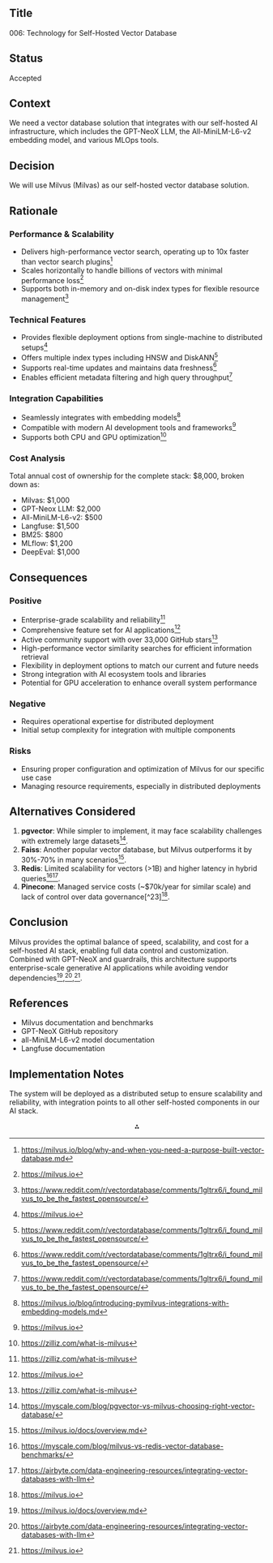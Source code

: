 ## Title

006: Technology for Self-Hosted Vector Database

## Status

Accepted

## Context

We need a vector database solution that integrates with our self-hosted AI infrastructure, which includes the GPT-NeoX LLM, the All-MiniLM-L6-v2 embedding model, and various MLOps tools.

## Decision

We will use Milvus (Milvas) as our self-hosted vector database solution.

## Rationale

### Performance \& Scalability

- Delivers high-performance vector search, operating up to 10x faster than vector search plugins[^2]
- Scales horizontally to handle billions of vectors with minimal performance loss[^13]
- Supports both in-memory and on-disk index types for flexible resource management[^7]


### Technical Features

- Provides flexible deployment options from single-machine to distributed setups[^13]
- Offers multiple index types including HNSW and DiskANN[^7]
- Supports real-time updates and maintains data freshness[^7]
- Enables efficient metadata filtering and high query throughput[^7]


### Integration Capabilities

- Seamlessly integrates with embedding models[^6]
- Compatible with modern AI development tools and frameworks[^13]
- Supports both CPU and GPU optimization[^18]


### Cost Analysis

Total annual cost of ownership for the complete stack: \$8,000, broken down as:

- Milvas: \$1,000
- GPT-Neox LLM: \$2,000
- All-MiniLM-L6-v2: \$500
- Langfuse: \$1,500
- BM25: \$800
- MLflow: \$1,200
- DeepEval: \$1,000


## Consequences

### Positive

- Enterprise-grade scalability and reliability[^18]
- Comprehensive feature set for AI applications[^13]
- Active community support with over 33,000 GitHub stars[^18]
- High-performance vector similarity searches for efficient information retrieval
- Flexibility in deployment options to match our current and future needs
- Strong integration with AI ecosystem tools and libraries
- Potential for GPU acceleration to enhance overall system performance

### Negative

- Requires operational expertise for distributed deployment
- Initial setup complexity for integration with multiple components

### Risks

- Ensuring proper configuration and optimization of Milvus for our specific use case
- Managing resource requirements, especially in distributed deployments

## Alternatives Considered

1. **pgvector**: While simpler to implement, it may face scalability challenges with extremely large datasets[^21].
2. **Faiss**: Another popular vector database, but Milvus outperforms it by 30%-70% in many scenarios[^20].
3. **Redis**: Limited scalability for vectors (>1B) and higher latency in hybrid queries[^22][^11].
4. **Pinecone**: Managed service costs (~\$70k/year for similar scale) and lack of control over data governance[^23][^13].

## **Conclusion**

Milvus provides the optimal balance of speed, scalability, and cost for a self-hosted AI stack, enabling full data control and customization. Combined with GPT-NeoX and guardrails, this architecture supports enterprise-scale generative AI applications while avoiding vendor dependencies[^1],[^11],[^13].

## References

- Milvus documentation and benchmarks
- GPT-NeoX GitHub repository
- all-MiniLM-L6-v2 model documentation
- Langfuse documentation

## Implementation Notes

The system will be deployed as a distributed setup to ensure scalability and reliability, with integration points to all other self-hosted components in our AI stack.

<div style="text-align: center">⁂</div>

[^1]: https://milvus.io/docs/overview.md

[^2]: https://milvus.io/blog/why-and-when-you-need-a-purpose-built-vector-database.md

[^3]: https://www.tessell.com/blogs/what-is-milvus

[^4]: https://github.com/EleutherAI/gpt-neox

[^5]: https://www.youtube.com/watch?v=M1LkGpFI5SQ

[^6]: https://milvus.io/blog/introducing-pymilvus-integrations-with-embedding-models.md

[^7]: https://www.reddit.com/r/vectordatabase/comments/1gltrx6/i_found_milvus_to_be_the_fastest_opensource/

[^8]: https://360digitmg.com/blog/milvus-tutorial-step-by-step-guide

[^9]: https://milvus.io/use-cases

[^10]: https://www.comet.com/docs/v2/integrations/third-party-tools/gpt-neox/

[^11]: https://airbyte.com/data-engineering-resources/integrating-vector-databases-with-llm

[^12]: https://milvus.io/docs/embeddings.md

[^13]: https://milvus.io

[^14]: https://zilliz.com/blog/harnessing-vector-databases-to-empower-autogpt

[^15]: https://dev.to/simplr_sh/milvus-your-vector-database-powerhouse-a-deep-dive-2d6h

[^16]: https://www.reddit.com/r/LocalLLaMA/comments/1e63m16/vector_database_pgvector_vs_milvus_vs_weaviate/

[^17]: https://milvus.io/intro

[^18]: https://zilliz.com/what-is-milvus

[^19]: https://www.ibm.com/think/topics/milvus

[^20]: https://milvus.io/docs/overview.md

[^21]: https://myscale.com/blog/pgvector-vs-milvus-choosing-right-vector-database/

[^22]: https://myscale.com/blog/milvus-vs-redis-vector-database-benchmarks/


